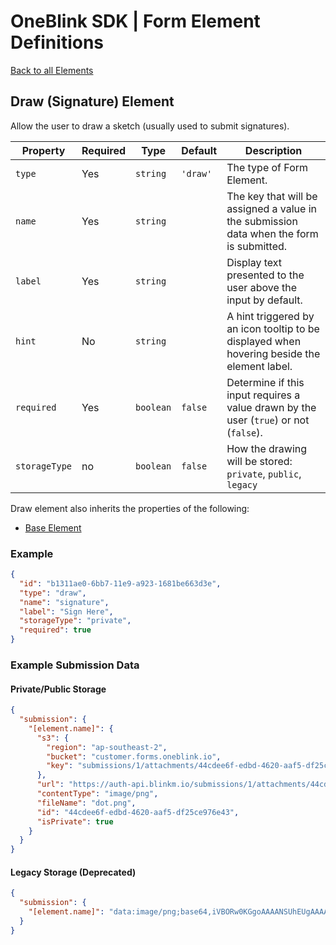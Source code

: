 # OneBlink SDK | Form Element Definitions

[Back to all Elements](./README.md)

## Draw (Signature) Element

Allow the user to draw a sketch (usually used to submit signatures).

| Property      | Required | Type      | Default  | Description                                                                                 |
| ------------- | -------- | --------- | -------- | ------------------------------------------------------------------------------------------- |
| `type`        | Yes      | `string`  | `'draw'` | The type of Form Element.                                                                   |
| `name`        | Yes      | `string`  |          | The key that will be assigned a value in the submission data when the form is submitted.    |
| `label`       | Yes      | `string`  |          | Display text presented to the user above the input by default.                              |
| `hint`        | No       | `string`  |          | A hint triggered by an icon tooltip to be displayed when hovering beside the element label. |
| `required`    | Yes      | `boolean` | `false`  | Determine if this input requires a value drawn by the user (`true`) or not (`false`).       |
| `storageType` | no       | `boolean` | `false`  | How the drawing will be stored: `private`, `public`, `legacy`                               |

Draw element also inherits the properties of the following:

- [Base Element](./base-element.md)

### Example

```JSON
{
  "id": "b1311ae0-6bb7-11e9-a923-1681be663d3e",
  "type": "draw",
  "name": "signature",
  "label": "Sign Here",
  "storageType": "private",
  "required": true
}
```

### Example Submission Data

#### Private/Public Storage

```json
{
  "submission": {
    "[element.name]": {
      "s3": {
        "region": "ap-southeast-2",
        "bucket": "customer.forms.oneblink.io",
        "key": "submissions/1/attachments/44cdee6f-edbd-4620-aaf5-df25ce976e43"
      },
      "url": "https://auth-api.blinkm.io/submissions/1/attachments/44cdee6f-edbd-4620-aaf5-df25ce976e43",
      "contentType": "image/png",
      "fileName": "dot.png",
      "id": "44cdee6f-edbd-4620-aaf5-df25ce976e43",
      "isPrivate": true
    }
  }
}
```

#### Legacy Storage (Deprecated)

```json
{
  "submission": {
    "[element.name]": "data:image/png;base64,iVBORw0KGgoAAAANSUhEUgAAAAMAAAADCAYAAABWKLW/AAAAIElEQVQYV2NkYGBoYGBgqGdgYGhkZGBg+M8ABSAOXAYATFcEA8STCz8AAAAASUVORK5CYII="
  }
}
```
